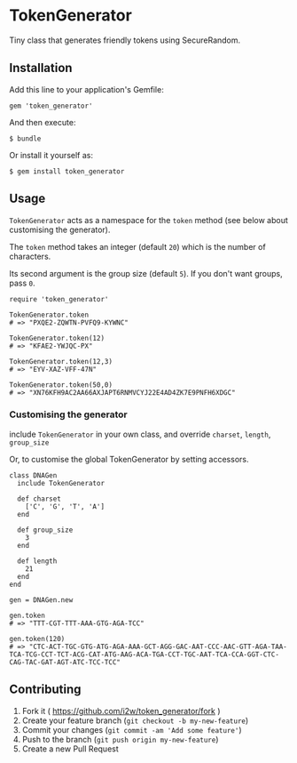 # TokenGenerator

Tiny class that generates friendly tokens using SecureRandom.

## Installation

Add this line to your application's Gemfile:

    gem 'token_generator'

And then execute:

    $ bundle

Or install it yourself as:

    $ gem install token_generator

## Usage

`TokenGenerator` acts as a namespace for the `token` method (see below about customising the generator).

The `token` method takes an integer (default `20`) which is the number of characters.

Its second argument is the group size (default `5`).  If you don't want groups, pass `0`.

    require 'token_generator'

    TokenGenerator.token
    # => "PXQE2-ZQWTN-PVFQ9-KYWNC"

    TokenGenerator.token(12)
    # => "KFAE2-YWJQC-PX"

    TokenGenerator.token(12,3)
    # => "EYV-XAZ-VFF-47N"

    TokenGenerator.token(50,0)
    # => "XN76KFH9AC2AA66AXJAPT6RNMVCYJ22E4AD4ZK7E9PNFH6XDGC"

### Customising the generator

include `TokenGenerator` in your own class, and override `charset`, `length`, `group_size`

Or, to customise the global TokenGenerator by setting accessors.


    class DNAGen
      include TokenGenerator

      def charset
        ['C', 'G', 'T', 'A']
      end

      def group_size
        3
      end

      def length
        21
      end
    end

    gen = DNAGen.new

    gen.token
    # => "TTT-CGT-TTT-AAA-GTG-AGA-TCC"

    gen.token(120)
    # => "CTC-ACT-TGC-GTG-ATG-AGA-AAA-GCT-AGG-GAC-AAT-CCC-AAC-GTT-AGA-TAA-TCA-TCG-CCT-TCT-ACG-CAT-ATG-AAG-ACA-TGA-CCT-TGC-AAT-TCA-CCA-GGT-CTC-CAG-TAC-GAT-AGT-ATC-TCC-TCC"

## Contributing

1. Fork it ( https://github.com/i2w/token_generator/fork )
2. Create your feature branch (`git checkout -b my-new-feature`)
3. Commit your changes (`git commit -am 'Add some feature'`)
4. Push to the branch (`git push origin my-new-feature`)
5. Create a new Pull Request
